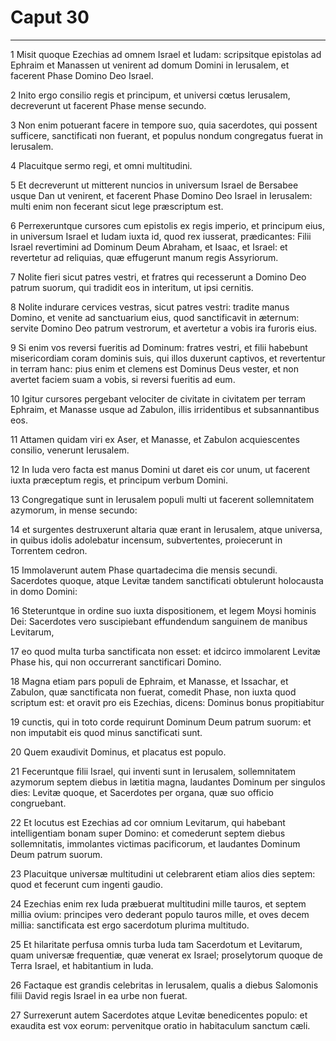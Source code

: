 # Caput 30

***

1 Misit quoque Ezechias ad omnem Israel et Iudam: scripsitque epistolas ad Ephraim et Manassen ut venirent ad domum Domini in Ierusalem, et facerent Phase Domino Deo Israel.

2 Inito ergo consilio regis et principum, et universi cœtus Ierusalem, decreverunt ut facerent Phase mense secundo.

3 Non enim potuerant facere in tempore suo, quia sacerdotes, qui possent sufficere, sanctificati non fuerant, et populus nondum congregatus fuerat in Ierusalem.

4 Placuitque sermo regi, et omni multitudini.

5 Et decreverunt ut mitterent nuncios in universum Israel de Bersabee usque Dan ut venirent, et facerent Phase Domino Deo Israel in Ierusalem: multi enim non fecerant sicut lege præscriptum est.

6 Perrexeruntque cursores cum epistolis ex regis imperio, et principum eius, in universum Israel et Iudam iuxta id, quod rex iusserat, prædicantes: Filii Israel revertimini ad Dominum Deum Abraham, et Isaac, et Israel: et revertetur ad reliquias, quæ effugerunt manum regis Assyriorum.

7 Nolite fieri sicut patres vestri, et fratres qui recesserunt a Domino Deo patrum suorum, qui tradidit eos in interitum, ut ipsi cernitis.

8 Nolite indurare cervices vestras, sicut patres vestri: tradite manus Domino, et venite ad sanctuarium eius, quod sanctificavit in æternum: servite Domino Deo patrum vestrorum, et avertetur a vobis ira furoris eius.

9 Si enim vos reversi fueritis ad Dominum: fratres vestri, et filii habebunt misericordiam coram dominis suis, qui illos duxerunt captivos, et revertentur in terram hanc: pius enim et clemens est Dominus Deus vester, et non avertet faciem suam a vobis, si reversi fueritis ad eum.

10 Igitur cursores pergebant velociter de civitate in civitatem per terram Ephraim, et Manasse usque ad Zabulon, illis irridentibus et subsannantibus eos.

11 Attamen quidam viri ex Aser, et Manasse, et Zabulon acquiescentes consilio, venerunt Ierusalem.

12 In Iuda vero facta est manus Domini ut daret eis cor unum, ut facerent iuxta præceptum regis, et principum verbum Domini.

13 Congregatique sunt in Ierusalem populi multi ut facerent sollemnitatem azymorum, in mense secundo:

14 et surgentes destruxerunt altaria quæ erant in Ierusalem, atque universa, in quibus idolis adolebatur incensum, subvertentes, proiecerunt in Torrentem cedron.

15 Immolaverunt autem Phase quartadecima die mensis secundi. Sacerdotes quoque, atque Levitæ tandem sanctificati obtulerunt holocausta in domo Domini:

16 Steteruntque in ordine suo iuxta dispositionem, et legem Moysi hominis Dei: Sacerdotes vero suscipiebant effundendum sanguinem de manibus Levitarum,

17 eo quod multa turba sanctificata non esset: et idcirco immolarent Levitæ Phase his, qui non occurrerant sanctificari Domino.

18 Magna etiam pars populi de Ephraim, et Manasse, et Issachar, et Zabulon, quæ sanctificata non fuerat, comedit Phase, non iuxta quod scriptum est: et oravit pro eis Ezechias, dicens: Dominus bonus propitiabitur

19 cunctis, qui in toto corde requirunt Dominum Deum patrum suorum: et non imputabit eis quod minus sanctificati sunt.

20 Quem exaudivit Dominus, et placatus est populo.

21 Feceruntque filii Israel, qui inventi sunt in Ierusalem, sollemnitatem azymorum septem diebus in lætitia magna, laudantes Dominum per singulos dies: Levitæ quoque, et Sacerdotes per organa, quæ suo officio congruebant.

22 Et locutus est Ezechias ad cor omnium Levitarum, qui habebant intelligentiam bonam super Domino: et comederunt septem diebus sollemnitatis, immolantes victimas pacificorum, et laudantes Dominum Deum patrum suorum.

23 Placuitque universæ multitudini ut celebrarent etiam alios dies septem: quod et fecerunt cum ingenti gaudio.

24 Ezechias enim rex Iuda præbuerat multitudini mille tauros, et septem millia ovium: principes vero dederant populo tauros mille, et oves decem millia: sanctificata est ergo sacerdotum plurima multitudo.

25 Et hilaritate perfusa omnis turba Iuda tam Sacerdotum et Levitarum, quam universæ frequentiæ, quæ venerat ex Israel; proselytorum quoque de Terra Israel, et habitantium in Iuda.

26 Factaque est grandis celebritas in Ierusalem, qualis a diebus Salomonis filii David regis Israel in ea urbe non fuerat.

27 Surrexerunt autem Sacerdotes atque Levitæ benedicentes populo: et exaudita est vox eorum: pervenitque oratio in habitaculum sanctum cæli.

